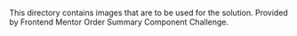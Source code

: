 This directory contains images that are to be used for the solution. Provided by Frontend Mentor Order Summary Component Challenge.
